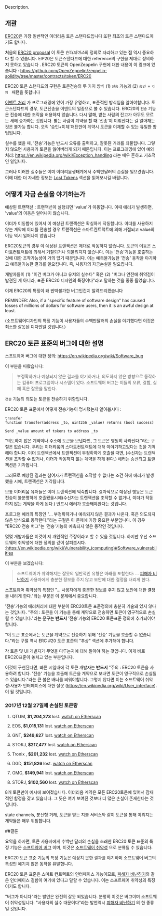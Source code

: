 Description.
## 개괄

[ERC20](https://github.com/ethereum/EIPs/issues/20)은 가장 일반적인 이더리움 토큰 스탠다드입니다 또한 최초의 토큰 스탠다드이기도 합니다.     

처음의 [ERC20 proposal](https://github.com/ethereum/EIPs/issues/20) 이 토큰 *인터페이스*의 정의로 자리하고 있는 점 역시 중요하다 할 수 있습니다. EIP20은 토큰스탠다드에 대한 reference의 구현을 제대로 정의하지 못하고 있습니다 . ERC20 토큰의 OpenZeppelin 구현에 대한 내용이 이 링크에 있습니다 : https://github.com/OpenZeppelin/zeppelin-solidity/tree/master/contracts/token/ERC20

ERC20 토큰 스탠다드의 구현은 토큰전송의 두 가지 방식 (1) `전송` 기능과 (2) `승인 + 이체 ` 패턴을 뜻합니다  

[이벤트 처리](https://en.wikipedia.org/wiki/Event_(computing)) 가 프로그래밍에 있어 가장 유명하고, 표준적인 방식임을 알아야합니다. 토큰스탠다드의 경우, 토큰전송을 이벤트의 일종으로 볼 수 있습니다. ERC20의 `전송` 기능은 전송에 대한 조작을 허용하지 않습니다. 다시 말해, 받는 사람의 잔고가 아무도 모르는 새에 증가하는 것입니다. 받는 사람이 계약을 할 때 '전송'이 이뤄진다는 걸 알아채는 것은 불가능 합니다. 오직 '승인+이체'패턴만이 계약시 토큰을 이체할 수 있는 유일한 방법입니다.

실수를 했을 때, '전송'기능은 반드시 오류를 출력하고, 잘못된 거래를 되물립니다. 그렇지 않으면 사용자가 토큰을 잃어버리게 되기 때문입니다. 이는 프로그래밍에 있어 예외처리: https://en.wikipedia.org/wiki/Exception_handling 라는 매우 흔하고 기초적인 일입니다.

그러나 이러한 실수들은 이미 이더리움생태계에서 수백만달러의 손실을 일으켰습니다. 이에 대한 더 자세한 정보는 [Lost Tokens](https://gist.github.com/Dexaran/09fe87d6a6a0a89467bc22e3bef54c25#lost-tokens-computed-at-27-dec-2017) 섹션을 읽어보시길 바랍니다.

## 어떻게 자금 손실을 야기하는가

예상된 트랜잭션 : 트랜잭션이 실행되면 'value'가 이동합니다. 이때 에러가 발생하면, 'value'의 이동은 일어나지 않습니다. 

이더가 이동함에 있어서 이 예상된 트랜잭션은 확실하게 작동합니다. 이더를 사용하지 않는 계약에 이더를 전송할 경우 트랜잭션은 스마트컨트랙트에 의해 거절되고 value의 이동 역시 일어나지 않습니다
 
ERC20토큰의 경우 이 예상된 트랜잭션은 제대로 작동하지 않습니다. 토큰의 이동은 스마트컨트랙트에 의해서 거절되거나 되물려지지 않습니다. 이는  '전송'기능을 호출하는 것에 대한 조작가능성이 거의 없기 때문입니다. 이는 예측불가능한 '전송' 동작을 야기하고 예측불가능한 결과를 일으킵니다. 즉, 사용자의 자금손실을 일으킵니다.

 개발자들이 (1) "이건 버그가 아니고 유저의 실수다" 혹은 (2) "버그나 안전에 취약점이 발견된 게 아니라, 표준 ERC20 디자인의 특징이다"라고 말하는 것을 종종 들었습니다.
 
 이제 ERC20의 특징이 왜 반박불가한 버그인건지 알려드리겠습니다 
 
 REMINDER: Also, if a "specific feature of software design" has caused losses of millions of dollars for software users, then it is an awful design at least.
 
 (소프트웨어디자인의 특정 기능이 사용자들의 수백만달러의 손실을 야기했다면 이것은 최소한 잘못된 디자인일 것입니다.)
 
 ## ERC20 토큰 표준의 버그에 대한 설명

소프트웨어 버그에 대한 정의: https://en.wikipedia.org/wiki/Software_bug

이 부분을 따왔습니다:
>부정확하거나 예상되지 않은 결과를 야기하거나, 의도하지 않은 방향으로 동작하는 컴퓨터 프로그램이나 시스템이 있다. 소프트웨어 버그는 이들의 오류, 결함, 실패 혹은 잘못을 말한다. 


 `전송` 기능의 의도는 토큰을 전송하기 위함입니다.

ERC20 토큰 표준에서 어떻게 전송기능이 명시됐는지 알아봅시다 :
```
transfer
function transfer(address _to, uint256 _value) returns (bool success)

Send _value amount of tokens to address _to
```

"의도하지 않은 계약이나 주소에 토큰을 보낸다면, 그 토큰은 영원히 사라진다."라는 구절은 없습니다. 우리는 이더리움의 스마트컨트랙트에 대해 이야기하고있다는 것을 기억해야 합니다. 이더 트랜젝션에서 트랜젝션이 부정확하게 호출될 때면, (수신자는 트랜잭션을 조작할 수 없거나, 이더가 작동하지 않는 계약을 하게 된다.) 에러는 송신되고 트랜젝션은 기각됩니다.

그러므로 예상된 결과는 참여자가 트랜젝션을 조작할 수 없다는 조건 하에 에러가 발생했을 시에, 트랜젝션은 기각됩니다. 

보통 이더리움 유저들은 이더 트랜젝션에 익숙합니다. 결과적으로 예상된 행동은 토큰 전송이 불분명하게 호출됐을시에(수신자는 트랜잭션을 조작할 수 없거나, 이더가 작동하지 않는 계약을 하게 된다.) 반드시 에러가 호출돼야한다는 것입니다.

프로그램 에러의 특징인 "... 부정확하거나 예측되지 않은 결과가 나온다, 혹은 의도되지 않은 방식으로 동작한다."라는 구절은 이 문제에 가장 중요한 부분입니다. 이 경우 "ERC20 전송 버그"는 '전송'기능의 예측되지 않은 동작인 것입니다.

몇몇 개발자들은 이것이 제 개인적인 주장이라고 할 수 있을 것입니다. 하지만 우선 소프트웨어 취약성에 대한 정의를 깊이 살펴봅시다. :https://en.wikipedia.org/wiki/Vulnerability_(computing)#Software_vulnerabilities

이 부분을 보겠습니다:
>소프트웨어가 취약해지는 잘못의 일반적인 유형은 아래를 포함한다:
> ...
> [피해자 비난하기](https://en.wikipedia.org/wiki/Victim_blaming) 사용자에게 충분한 정보를 주지 않고 보안에 대한 결정을 내리게 한다.

소프트웨어 취약성의 특징인 "... 사용자에게 충분한 정보를 주지 않고 보안에 대한 결정을 내리게 한다."라는 부분은 이 문제에서 중요합니다.

'전송'기능의 에러처리에 대한 부분이 ERC20토큰 표준정의에 충분히 기술돼 있지 않다는 것입니다. "주의 :  토큰을 이 기능을 통해 계약으로 전송하면 토큰이 영구적으로 손실될 수 있습니다."라는 문구는 **반드시** '전송'기능의 ERC20 토큰표준 정의에 추가되어야 합니다.

"이 토큰 표준에서는 토큰을 계약으로 전송하기 위해 '전송' 기능을 호출할 수 없습니다."라는 구절 역시 ERC #20 토큰 표준의 "추상" 섹션에 추가해야 합니다.

각 토큰 및 UI 개발자가 무엇을 다루는지에 대해 알아야 하는 것입니다. 이게 바로 ERC20표준이 놓치고 있는 부분입니다.

이것이 구현된다면, 빠른 시일내에 각 토큰 개발자는 **반드시** "주의 : ERC20 토큰을 사용하려 합니다. '전송' 기능을 호출해 토큰을 계약으로 보내면 토큰이 영구적으로 손실될 수 있습니다."라는 큰 붉은 배너를 띄워야합니다. 그렇지 않다면 이는 소프트웨어 취약성:사용자 인터페이스에 대한 잘못 (https://en.wikipedia.org/wiki/User_interface). 이 될 것입니다. 


### 2017년 12월 27일에 손실된 토큰량

1. QTUM, **$1,204,273** lost. [watch on Etherscan](https://etherscan.io/address/0x9a642d6b3368ddc662CA244bAdf32cDA716005BC)

2. EOS, **$1,015,131** lost. [watch on Etherscan](https://etherscan.io/address/0x86fa049857e0209aa7d9e616f7eb3b3b78ecfdb0)

3. GNT, **$249,627** lost. [watch on Etherscan](https://etherscan.io/address/0xa74476443119A942dE498590Fe1f2454d7D4aC0d)

4. STORJ, **$217,477** lost. [watch on Etherscan](https://etherscan.io/address/0xe41d2489571d322189246dafa5ebde1f4699f498)

5. Tronix , **$201,232** lost. [watch on Etherscan](https://etherscan.io/address/0xf230b790e05390fc8295f4d3f60332c93bed42e2)

6. DGD, **$151,826** lost. [watch on Etherscan](https://etherscan.io/address/0xe0b7927c4af23765cb51314a0e0521a9645f0e2a)

7. OMG, **$149,941** lost. [watch on Etherscan](https://etherscan.io/address/0xd26114cd6ee289accf82350c8d8487fedb8a0c07)

8. STORJ, **$102,560** lost. [watch on Etherscan](https://etherscan.io/address/0xb64ef51c888972c908cfacf59b47c1afbc0ab8ac)

8개 토큰만이 예시에 보여졌습니다. 이더리움 계약은 모든 ERC20토큰에 있어서 잠재적인 함정을 갖고 있습니다. 그 뜻은 여기 보여진 것보다 더 많은 손실이 존재한다는 것입니다. 

state channels, 분산형 거래, 토큰을 받는 지불 서비스와 같이 토큰을 통해 이뤄지는 계약들은 매우 위험합니다.

##결론

요약을 하자면, 토큰 사용자에게 수백만 달러의 손실을 초래한 ERC20 토큰 표준의 특정 기능은 [소프트웨어 버그](https://en.wikipedia.org/wiki/Software_bug) 이며, 이것은 [소프트웨어 취약성](https://en.wikipedia.org/wiki/Vulnerability_(computing)#Software_vulnerabilities) 으로 분류될 수 있습니다.

ERC20 토큰 표준 기능의 특정 기능은 예상치 못한 결과를 야기하며 소프트웨어 버그의 특성인 예기치 않은 동작을 유발합니다.

ERC20 토큰 표준은 스마트 컨트렉트의 인터페이스 기능이므로, [피해자 비난하기](https://en.wikipedia.org/wiki/Victim_blaming)와 같은 인터페이스 결함이 여기에 있다고 말할 수 있습니다. 이는 소프트웨어 취약성의 특징이기도 합니다.

"버그가 아니다"라는 발언은 완전히 잘못 되었습니다. 분명히 이것은 버그이며 소프트웨어 취약성입니다. "사용자의 실수 때문이다"라는 발언역시 [피해자 비난하기](https://en.wikipedia.org/wiki/Victim_blaming) 의 한 종류일 것입니다.



